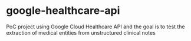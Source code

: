 # google-healthcare-api
PoC project using Google Cloud Healthcare API and the goal is to test the extraction of medical entities from unstructured clinical notes
